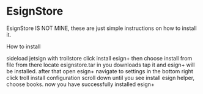 # EsignStore
EsignStore IS NOT MINE, these are just simple instructions on how to install it.



How to install


sideload jetsign with trollstore click install esign+ then choose install from file from there locate esignstore.tar in you downloads tap it and esign+ will be installed. after that open esign+ navigate to settings in the bottom right click troll install configuration scroll down until you see install esign helper, choose books. now you have successfully installed esign+ 
